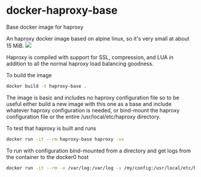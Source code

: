 # docker-haproxy-base
Base docker image for haproxy

An haproxy docker image based on alpine linux, so it's very small at about 15 MiB.
[![](https://badge.imagelayers.io/fingershock/haproxy-base:latest.svg)](https://imagelayers.io/?images=fingershock/haproxy-base:latest)

Haproxy is compiled with support for SSL, compression, and LUA in addition to all the normal haproxy load balancing goodness.

To build the image
```sh
docker build -t haproxy-base .
```

The image is basic and includes no haproxy configuration file so to be useful either build a new image with this one
as a base and include whatever haproxy configuration is needed, or bind-mount the haproxy configuration file or the
entire /usr/local/etc/haproxy directory.

To test that haproxy is built and runs

```sh
docker run -it --rm haproxy-base haproxy -vv
```

To run with configuration bind-mounted from a directory and get logs from the container to the docker0 host

```sh
docker run -it --rm -v /var/log:/var/log -v /my/config:/usr/local/etc/haproxy:ro  haproxy-base haproxy -f /usr/local/etc/haproxy/haproxy.cfg -c
```
